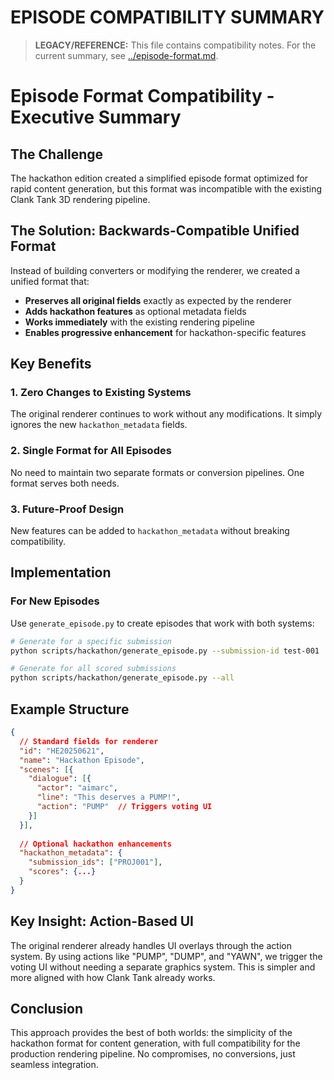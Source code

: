# EPISODE COMPATIBILITY SUMMARY

> **LEGACY/REFERENCE:** This file contains compatibility notes. For the current summary, see [../episode-format.md](../episode-format.md).

# Episode Format Compatibility - Executive Summary

## The Challenge
The hackathon edition created a simplified episode format optimized for rapid content generation, but this format was incompatible with the existing Clank Tank 3D rendering pipeline.

## The Solution: Backwards-Compatible Unified Format
Instead of building converters or modifying the renderer, we created a unified format that:
- **Preserves all original fields** exactly as expected by the renderer
- **Adds hackathon features** as optional metadata fields
- **Works immediately** with the existing rendering pipeline
- **Enables progressive enhancement** for hackathon-specific features

## Key Benefits

### 1. Zero Changes to Existing Systems
The original renderer continues to work without any modifications. It simply ignores the new `hackathon_metadata` fields.

### 2. Single Format for All Episodes
No need to maintain two separate formats or conversion pipelines. One format serves both needs.

### 3. Future-Proof Design
New features can be added to `hackathon_metadata` without breaking compatibility.

## Implementation

### For New Episodes
Use `generate_episode.py` to create episodes that work with both systems:
```bash
# Generate for a specific submission
python scripts/hackathon/generate_episode.py --submission-id test-001

# Generate for all scored submissions
python scripts/hackathon/generate_episode.py --all
```

## Example Structure
```json
{
  // Standard fields for renderer
  "id": "HE20250621",
  "name": "Hackathon Episode",
  "scenes": [{
    "dialogue": [{
      "actor": "aimarc",
      "line": "This deserves a PUMP!",
      "action": "PUMP"  // Triggers voting UI
    }]
  }],
  
  // Optional hackathon enhancements
  "hackathon_metadata": {
    "submission_ids": ["PROJ001"],
    "scores": {...}
  }
}
```

## Key Insight: Action-Based UI
The original renderer already handles UI overlays through the action system. By using actions like "PUMP", "DUMP", and "YAWN", we trigger the voting UI without needing a separate graphics system. This is simpler and more aligned with how Clank Tank already works.

## Conclusion
This approach provides the best of both worlds: the simplicity of the hackathon format for content generation, with full compatibility for the production rendering pipeline. No compromises, no conversions, just seamless integration.